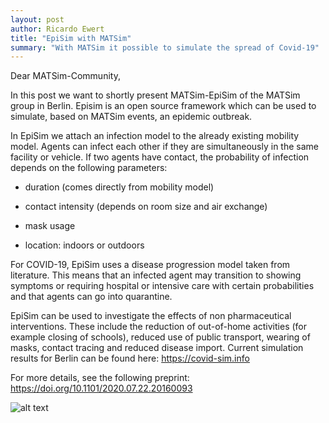 ```yaml
---
layout: post
author: Ricardo Ewert
title: "EpiSim with MATSim"
summary: "With MATSim it possible to simulate the spread of Covid-19"
---
```



Dear MATSim-Community,

In this post we want to shortly present MATSim-EpiSim of the MATSim group in Berlin. Episim is an open source framework which can be used to simulate, based on MATSim events, an epidemic outbreak. 

In EpiSim we attach an infection model to the already existing mobility model. Agents can infect each other if they are simultaneously in the same facility or vehicle. If two agents have contact, the probability of infection depends on the following parameters:

- duration (comes directly from mobility model)

- contact intensity (depends on room size and air exchange)

- mask usage

- location: indoors or outdoors

For COVID-19, EpiSim uses a disease progression model taken from literature. This means that an infected agent may transition to showing symptoms or requiring hospital or intensive care with certain probabilities and that agents can go into quarantine. 

EpiSim can be used to investigate the effects of non pharmaceutical interventions. These include the reduction of out-of-home activities (for example closing of schools), reduced use of public transport, wearing of masks, contact tracing and reduced disease import. Current simulation results for Berlin can be found here: https://covid-sim.info 

For more details, see the following preprint: https://doi.org/10.1101/2020.07.22.20160093
 
![alt text](https://github.com/matsim-org/jekyll-website/blob/master/gallery/EpiSim_Berlin.png "Epidemic spread example for Berlin")
